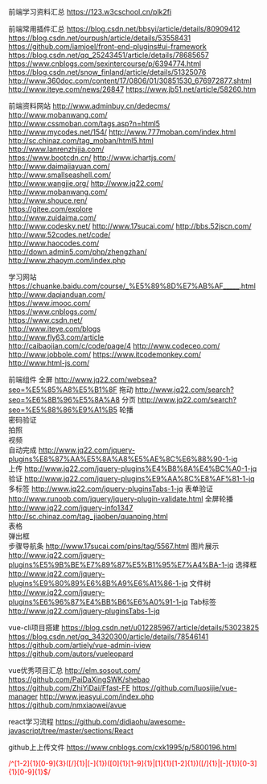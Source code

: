 前端学习资料汇总  https://123.w3cschool.cn/plk2fi

前端常用插件汇总  https://blog.csdn.net/bbsyi/article/details/80909412
                https://blog.csdn.net/ourpush/article/details/53558431
                https://github.com/iamjoel/front-end-plugins#ui-framework
                https://blog.csdn.net/qq_25243451/article/details/78685657
                https://www.cnblogs.com/sexintercourse/p/6394774.html
                https://blog.csdn.net/snow_finland/article/details/51325076
                http://www.360doc.com/content/17/0806/01/30851530_676972877.shtml
                http://www.iteye.com/news/26847
                https://www.jb51.net/article/58260.htm
                
前端资料网站	   http://www.adminbuy.cn/dedecms/	
                http://www.mobanwang.com/	
                http://www.cssmoban.com/tags.asp?n=html5	
                http://www.mycodes.net/154/	
                http://www.777moban.com/index.html	
                http://sc.chinaz.com/tag_moban/html5.html	
                http://www.lanrenzhijia.com/	
                https://www.bootcdn.cn/	
                http://www.ichartjs.com/	
                http://www.daimajiayuan.com/	
                http://www.smallseashell.com/	
                http://www.wangjie.org/	
                http://www.jq22.com/	
                http://www.mobanwang.com/	
                http://www.shouce.ren/	
                https://gitee.com/explore	
                http://www.zuidaima.com/	
                http://www.codesky.net/	
                http://www.17sucai.com/	
                http://bbs.52jscn.com/	
                http://www.52codes.net/code/	
                http://www.haocodes.com/	
                http://down.admin5.com/php/zhengzhan/	
                http://www.zhaoym.com/index.php	
                
学习网站	     https://chuanke.baidu.com/course/_%E5%89%8D%E7%AB%AF_____.html	
                http://www.daqianduan.com/	
                https://www.imooc.com/	
                https://www.cnblogs.com/	
                https://www.csdn.net/	
                http://www.iteye.com/blogs	
                http://www.fly63.com/article	
                http://caibaojian.com/c/code/page/4	
                http://www.codeceo.com/	
                http://www.jobbole.com/	
                https://www.itcodemonkey.com/	
		http://www.html-js.com/	
                
 前端组件
          全屏	http://www.jq22.com/websea?seo=%E5%85%A8%E5%B1%8F
          拖动	http://www.jq22.com/search?seo=%E6%8B%96%E5%8A%A8
          分页	http://www.jq22.com/search?seo=%E5%88%86%E9%A1%B5
          轮播	
          密码验证	
          拍照	
          视频	
          自动完成   http://www.jq22.com/jquery-plugins%E8%87%AA%E5%8A%A8%E5%AE%8C%E6%88%90-1-jq  
          上传       http://www.jq22.com/jquery-plugins%E4%B8%8A%E4%BC%A0-1-jq  
          验证	   http://www.jq22.com/jquery-plugins%E9%AA%8C%E8%AF%81-1-jq
          多标签	  http://www.jq22.com/jquery-pluginsTabs-1-jq
          表单验证   http://www.runoob.com/jquery/jquery-plugin-validate.html
          全屏轮播	 http://www.jq22.com/jquery-info1347
                    http://sc.chinaz.com/tag_jiaoben/quanping.html         
          表格	
          弹出框	
          步骤导航条	   http://www.17sucai.com/pins/tag/5567.html
          图片展示	  http://www.jq22.com/jquery-plugins%E5%9B%BE%E7%89%87%E5%B1%95%E7%A4%BA-1-jq
          选择框	   http://www.jq22.com/jquery-plugins%E9%80%89%E6%8B%A9%E6%A1%86-1-jq
          文件树	   http://www.jq22.com/jquery-plugins%E6%96%87%E4%BB%B6%E6%A0%91-1-jq
          Tab标签     http://www.jq22.com/jquery-pluginsTabs-1-jq
					
					
vue-cli项目搭建	https://blog.csdn.net/u012285967/article/details/53023825
                   https://blog.csdn.net/qq_34320300/article/details/78546141
                   https://github.com/artiely/vue-admin-iview
                   https://github.com/autors/vueleopard
                   
vue优秀项目汇总    http://elm.sosout.com/
                  https://github.com/PaiDaXingSWK/shebao
                  https://github.com/ZhiYiDai/Ffast-FE
                  https://github.com/luosijie/vue-manager
                  http://www.jeasyui.com/index.php
                  https://github.com/nmxiaowei/avue
						
react学习流程      https://github.com/didiaohu/awesome-javascript/tree/master/sections/React
					
github上上传文件   https://www.cnblogs.com/cxk1995/p/5800196.html
		
<font color='red'>/^[1-2]{1}[0-9]{3}([/]{1}|[-]{1})([0]{1}[1-9]{1}|[1]{1}[1-2]{1})([/]{1}|[-]{1})[0-3]{1}[0-9]{1}$/</font>	
       
	
					
					
					


